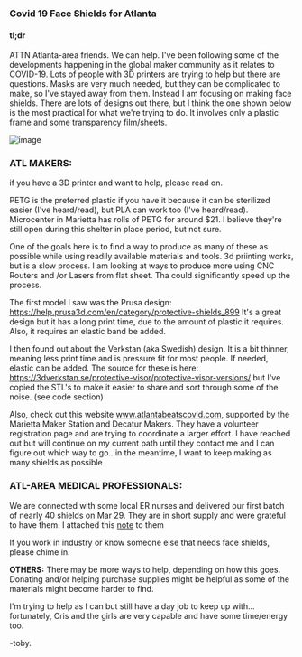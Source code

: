 ### Covid 19 Face Shields for Atlanta

#### tl;dr

ATTN Atlanta-area friends. We can help.
I've been following some of the developments happening in the global maker community as it relates to COVID-19. Lots of people with 3D printers are trying to help but there are questions. Masks are very much needed, but they can be complicated to make, so I've stayed away from them. Instead I am focusing on making face shields. There are lots of designs out there, but I think the one shown below is the most practical for what we're trying to do. It involves only a plastic frame and some transparency film/sheets.

![image](https://user-images.githubusercontent.com/28732130/77839446-cda6ca00-714a-11ea-9460-1a4e14842591.png)


### ATL MAKERS:
if you have a 3D printer and want to help, please read on. 

PETG is the preferred plastic if you have it because it can be sterilized easier (I've heard/read), but PLA can work too (I've heard/read). Microcenter in Marietta has rolls of PETG for around $21. I believe they're still open during this shelter in place period, but not sure.

One of the goals here is to find a way to produce as many of these as possible while using readily available materials and tools.  3d priinting works, but is a slow process.  I am looking at ways to produce more using CNC Routers and /or Lasers from flat sheet.  Tha could significantly speed up the process.

The first model I saw was the Prusa design:  https://help.prusa3d.com/en/category/protective-shields_899  It's a great design but it has a long print time, due to the amount of plastic it requires.  Also, it requires an elastic band be added.

I then found out about the Verkstan (aka Swedish) design.  It is a bit thinner, meaning less print time and is pressure fit for most people.  If needed, elastic can be added.  The source for these is here: https://3dverkstan.se/protective-visor/protective-visor-versions/  but I've copied the STL's to make it easier to share and sort through some of the noise.  (see code section)




Also, check out this website www.atlantabeatscovid.com, supported by the Marietta Maker Station and Decatur Makers.  They have a volunteer registration page and are trying to coordinate a larger effort.  I have reached out but will continue on my current path until they contact me and I can figure out which way to go...in the meantime, I want to keep making as many shields as possible

### ATL-AREA MEDICAL PROFESSIONALS:
We are connected with some local ER nurses and delivered our first batch of nearly 40 shields on Mar 29.  They are in short supply and were grateful to have them.  I attached this [note](Documents/Important-info-for-face-shields.md) to them

If you work in industry or know someone else that needs face shields, please chime in.

**OTHERS:** There may be more ways to help, depending on how this goes. Donating and/or helping purchase supplies might be helpful as some of the materials might become harder to find. 

I'm trying to help as I can but still have a day job to keep up with... fortunately, Cris and the girls are very capable and have some time/energy too. 

-toby.
